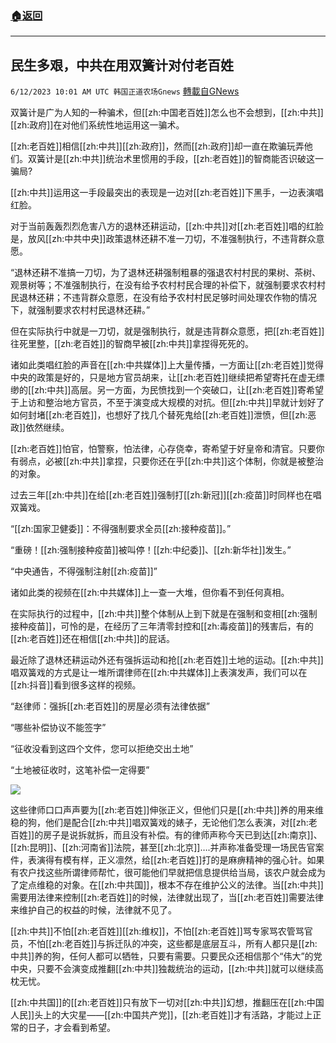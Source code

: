 ###  [:house:返回](README.md)
---


## 民生多艰，中共在用双簧计对付老百姓
`6/12/2023 10:01 AM UTC 韩国正道农场Gnews` [轉載自GNews](https://gnews.org/articles/1377495)

双簧计是广为人知的一种骗术，但[[zh:中国老百姓]]怎么也不会想到，[[zh:中共]][[zh:政府]]在对他们系统性地运用这一骗术。

[[zh:老百姓]]相信[[zh:中共]][[zh:政府]]，然而[[zh:政府]]却一直在欺骗玩弄他们。双簧计是[[zh:中共]]统治术里惯用的手段，[[zh:老百姓]]的智商能否识破这一骗局?  
  
[[zh:中共]]运用这一手段最突出的表现是一边对[[zh:老百姓]]下黑手，一边表演唱红脸。

对于当前轰轰烈烈危害八方的退林还耕运动，[[zh:中共]]对[[zh:老百姓]]唱的红脸是，放风[[zh:中共中央]]政策退林还耕不准一刀切，不准强制执行，不违背群众意愿。

“退林还耕不准搞一刀切，为了退林还耕强制粗暴的强退农村村民的果树、茶树、观景树等；不准强制执行，在没有给予农村村民合理的补偿下，就强制要求农村村民退林还耕；不违背群众意愿，在没有给予农村村民足够时间处理农作物的情况下，就强制要求农村村民退林还耕。”

但在实际执行中就是一刀切，就是强制执行，就是违背群众意愿，把[[zh:老百姓]]往死里整，[[zh:老百姓]]的智商早被[[zh:中共]]拿捏得死死的。

诸如此类唱红脸的声音在[[zh:中共媒体]]上大量传播，一方面让[[zh:老百姓]]觉得中央的政策是好的，只是地方官员胡来，让[[zh:老百姓]]继续把希望寄托在虚无缥缈的[[zh:中共]]高层。另一方面，为民愤找到一个突破口，让[[zh:老百姓]]寄希望于上访和整治地方官员，不至于演变成大规模的对抗。但[[zh:中共]]早就计划好了如何封堵[[zh:老百姓]]，也想好了找几个替死鬼给[[zh:老百姓]]泄愤，但[[zh:恶政]]依然继续。

[[zh:老百姓]]怕官，怕警察，怕法律，心存侥幸，寄希望于好皇帝和清官。只要你有弱点，必被[[zh:中共]]拿捏，只要你还在乎[[zh:中共]]这个体制，你就是被整治的对象。

过去三年[[zh:中共]]在给[[zh:老百姓]]强制打[[zh:新冠]][[zh:疫苗]]时同样也在唱双簧戏。

“[[zh:国家卫健委]]：不得强制要求全员[[zh:接种疫苗]]。”

“重磅！[[zh:强制接种疫苗]]被叫停！[[zh:中纪委]]、[[zh:新华社]]发生。”

“中央通告，不得强制注射[[zh:疫苗]]”

诸如此类的视频在[[zh:中共媒体]]上一查一大堆，但你看不到任何真相。

在实际执行的过程中，[[zh:中共]]整个体制从上到下就是在强制和变相[[zh:强制接种疫苗]]，可怜的是，在经历了三年清零封控和[[zh:毒疫苗]]的残害后，有的[[zh:老百姓]]还在相信[[zh:中共]]的屁话。

最近除了退林还耕运动外还有强拆运动和抢[[zh:老百姓]]土地的运动。[[zh:中共]]唱双簧戏的方式是让一堆所谓律师在[[zh:中共媒体]]上表演发声，我们可以在[[zh:抖音]]看到很多这样的视频。

“赵律师：强拆[[zh:老百姓]]的房屋必须有法律依据”

“哪些补偿协议不能签字”

“征收没看到这四个文件，您可以拒绝交出土地”

“土地被征收时，这笔补偿一定得要”

![](https://ipfs.gnews.org/ipfs/QmYZKVVDWSb8W1TCbotwsWbJoWACSuLGAG47Bj4kPkF1z4?filename=表演.jpg)

这些律师口口声声要为[[zh:老百姓]]伸张正义，但他们只是[[zh:中共]]养的用来维稳的狗，他们是配合[[zh:中共]]唱双簧戏的婊子，无论他们怎么表演，对[[zh:老百姓]]的房子是说拆就拆，而且没有补偿。有的律师声称今天已到达[[zh:南京]]、[[zh:昆明]]、[[zh:河南省]]法院，甚至[[zh:北京]]….并声称准备受理一场民告官案件，表演得有模有样，正义凛然，给[[zh:老百姓]]打的是麻痹精神的强心针。如果有农户找这些所谓律师帮忙，很可能他们早就把信息提供给当局，该农户就会成为了定点维稳的对象。在[[zh:中共国]]，根本不存在维护公义的法律。当[[zh:中共]]需要用法律来控制[[zh:老百姓]]的时候，法律就出现了，当[[zh:老百姓]]需要法律来维护自己的权益的时候，法律就不见了。

[[zh:中共]]不怕[[zh:老百姓]][[zh:维权]]，不怕[[zh:老百姓]]骂专家骂农管骂官员，不怕[[zh:老百姓]]与拆迁队的冲突，这些都是底层互斗，所有人都只是[[zh:中共]]养的狗，任何人都可以牺牲，只要有需要。只要民众还相信那个“伟大”的党中央，只要不会演变成推翻[[zh:中共]]独裁统治的运动，[[zh:中共]]就可以继续高枕无忧。

[[zh:中共国]]的[[zh:老百姓]]只有放下一切对[[zh:中共]]幻想，推翻压在[[zh:中国人民]]头上的大灾星——[[zh:中国共产党]]，[[zh:老百姓]]才有活路，才能过上正常的日子，才会看到希望。
